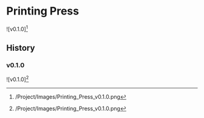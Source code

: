 # Printing Press

![v0.1.0][^v0.1.0]

## History

### v0.1.0

![v0.1.0][^v0.1.0]

[^v0.1.0]: /Project/Images/Printing_Press_v0.1.0.png
